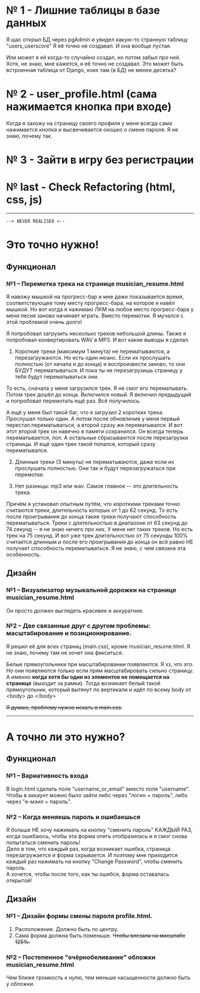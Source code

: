 # № 1 - Лишние таблицы в базе данных
Я щас открыл БД через pgAdmin и увидел какую-то странную таблицу "users_userscore"
Я её точно не создавал. И она вообще пустая.

Или может я её когда-то случайно создал, но потом забыл про неё. Хотя, не знаю, мне кажется, я её точно не создавал.
Это может быть встроенная таблица от Django, коих там (в БД) не менее десятка?

# № 2 - user_profile.html (сама нажимается кнопка при входе)
Когда я захожу на страницу своего профиля у меня всегда сама нажимается кнопка и высвечивается окошко о смене пароля.
Я не знаю, почему так.

# № 3 - Зайти в игру без регистрации

# № last - Check Refactoring (html, css, js)

_______________________________________________
    --> NEVER REALISED <--

# Это точно нужно!

## Функционал

### №1 – Перемотка трека на странице musician_resume.html
Я навожу мышкой на прогресс-бар и мне даже показывается время, соответствующее тому месту прогресс-бара, на которое я навёл мышкой.
Но вот когда я нажимаю ЛКМ на любое место прогресс-бара у меня песня заново начинает играть. Вместо перемотки.
Я мучался с этой проблемой очень долго!

Я попробовал загрузить несколько треков небольшой длины.
Также я попробовал конвертировать WAV в MP3.
И вот какие выводы я сделал.

1. Короткие треки (максимум 1 минута) не перематываются, а перезагружаются. Но есть один нюанс. Если их прослушать полностью (от начала и до конца) и воспроизвести заново, то они БУДУТ перематываться.
И пока ты не перезагрузишь страницу у тебя будут перематываться они.

То есть, сначала у меня загрузился трек. Я не смог его перематывать. 
Потом трек дошёл до конца. Включился новый. 
Я включил предыдущий и попробовал перемотать ещё раз. Всё получилось.

А ещё у меня был такой баг, что я загрузил 2 коротких трека. Прослушал только один. А потом после обновления у меня первый перестал перематываться, а второй сразу же перематывался.
И вот этот второй трек он навечно в памяти сохранился. Он всегда теперь перематывается, лол. А остальные сбрасываются после перезагрузки страницы.
И ещё один трек такой попался, который сразу перематывался.

2. Длинные треки (3 минуты) не перематываются, даже если их прослушать полностью. Они так и будут перезагружаться при перемотке.

3. Нет разницы: mp3 или wav. Самое главное -- это длительность трека.

Причём я установил опытным путём, что короткими треками точно считаются треки, длительность которых от 1 до 62 секунд. То есть после проигрывания до конца такие треки получают способность перематываться.
Треки с длительностью в диапазоне от 63 секунд до 74 секунд -- я не знаю ничего про них. У меня нет таких треков. Но есть трек на 75 секунд.
И вот уже трек длительностью от 75 секунды 100% считается длинным и после его проигрывания до конца он всё равно НЕ получает способность перематываться.
Я не знаю, с чем связана эта особенность.

## Дизайн

### №1 – Визуализатор музыкальной дорожки на странице musician_resume.html
Он просто должен выглядеть красивее и аккуратнее.

### №2 – Две связанные друг с другом проблемы: масштабирование и позиционирование. 
Я решил её для всех страниц (main.css), кроме musician_resume.html. 
Я не знаю, почему там не хочет она фикситься.

Белые прямоугольники при масштабировании появляются. Я хз, что это. 
Но они появляются только если прям масштабировать сильно страницу. А именно **когда хотя бы один из элементов не помещается на странице** (выходит за рамки).
Тогда возникает белый такой прямоугольник, который вытянут по вертикали и идёт по всему body от \<body\> до \</body\>

~~Я думаю, проблему нужно искать в main.css.~~
- - - - - - - -

# А точно ли это нужно?

## Функционал

### №1 – Вариативность входа
В login.html сделать поле "username_or_email" вместо поля "username". 
<br> Чтобы в аккаунт можно было зайти либо через "логин + пароль", либо через "е-мэил + пароль".

### №2 – Когда меняешь пароль и ошибаешься
Я больше НЕ хочу нажимать на кнопку "сменить пароль" КАЖДЫЙ РАЗ, когда ошибаюсь, чтобы эта форма опять отобразилась и я смог снова попытаться сменить пароль!
<br> Дело в том, что каждый раз, когда возникает ошибка, страница перезагружается и форма скрывается. И поэтому мне приходится каждый раз нажимать на кнопку "Change Password", чтобы сменить пароль.
<br> А хочется, чтобы после того, как ты ошибся, форма оставалась открытой!

## Дизайн

### №1 – Дизайн формы смены пароля profile.html.
1. Расположение. Должно быть по центру.
2. Сама форма должна быть поменьше. ~~Чтобы влезала на масштабе 125%.~~

### №2 – Постепенное "очёрнобеливание" обложки musician_resume.html
Чем ближе громкость к нулю, тем меньше насыщенности должно быть у обложки.